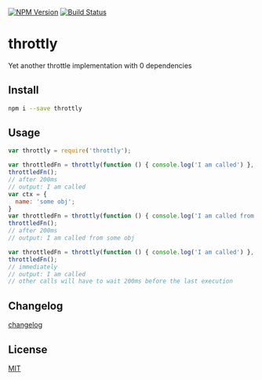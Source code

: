 [![NPM Version](http://img.shields.io/npm/v/throttly.svg?style=flat)](https://npmjs.org/package/throttly)
[![Build Status](http://img.shields.io/travis/royriojas/throttly.svg?style=flat)](https://travis-ci.org/royriojas/throttly)

# throttly
Yet another throttle implementation with 0 dependencies

## Install

```bash
npm i --save throttly
```

## Usage

```javascript
var throttly = require('throttly');

var throttledFn = throttly(function () { console.log('I am called') }, 200);
throttledFn();
// after 200ms
// output: I am called
var ctx = {
  name: 'some obj';
}
var throttledFn = throttly(function () { console.log('I am called from', this.name) }, 200, ctx);
throttledFn();
// after 200ms
// output: I am called from some obj

var throttledFn = throttly(function () { console.log('I am called') }, 200, null, true /*immediate*/);
throttledFn();
// immediately
// output: I am called
// other calls will have to wait 200ms before the last execution
```

## Changelog
[changelog](./changelog.md)

## License
[MIT](./LICENSE)
